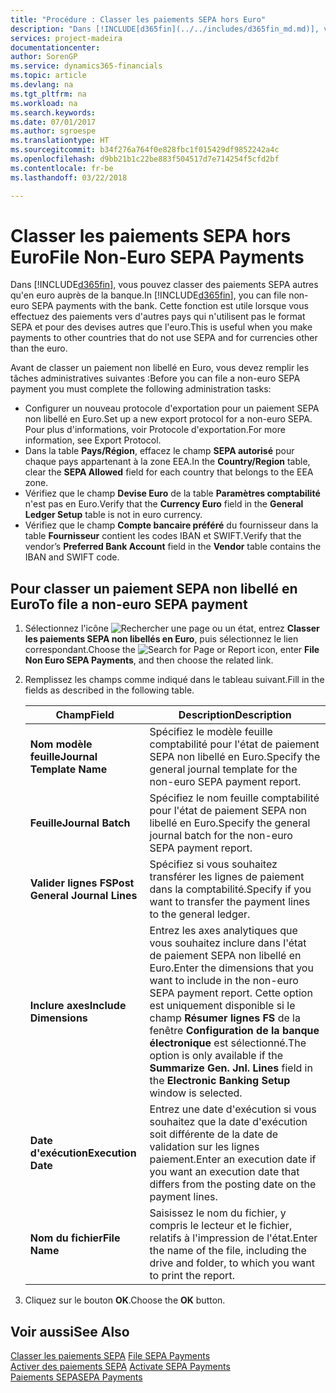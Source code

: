 ```yaml
---
title: "Procédure : Classer les paiements SEPA hors Euro"
description: "Dans [!INCLUDE[d365fin](../../includes/d365fin_md.md)], vous pouvez classer des paiements SEPA autres qu'en euro auprès de la banque. Cela est utile lorsque vous effectuez des paiements dans d'autres pays qui n'utilisent pas SEPA et des devises différentes de l'euro."
services: project-madeira
documentationcenter: 
author: SorenGP
ms.service: dynamics365-financials
ms.topic: article
ms.devlang: na
ms.tgt_pltfrm: na
ms.workload: na
ms.search.keywords: 
ms.date: 07/01/2017
ms.author: sgroespe
ms.translationtype: HT
ms.sourcegitcommit: b34f276a764f0e828fbc1f015429df9852242a4c
ms.openlocfilehash: d9bb21b1c22be883f504517d7e714254f5cfd2bf
ms.contentlocale: fr-be
ms.lasthandoff: 03/22/2018

---
```

# <a name="file-non-euro-sepa-payments"></a><span data-ttu-id="9e7ce-104">Classer les paiements SEPA hors Euro</span><span class="sxs-lookup"><span data-stu-id="9e7ce-104">File Non-Euro SEPA Payments</span></span>
<span data-ttu-id="9e7ce-105">Dans [!INCLUDE[d365fin](../../includes/d365fin_md.md)], vous pouvez classer des paiements SEPA autres qu'en euro auprès de la banque.</span><span class="sxs-lookup"><span data-stu-id="9e7ce-105">In [!INCLUDE[d365fin](../../includes/d365fin_md.md)], you can file non-euro SEPA payments with the bank.</span></span> <span data-ttu-id="9e7ce-106">Cette fonction est utile lorsque vous effectuez des paiements vers d'autres pays qui n'utilisent pas le format SEPA et pour des devises autres que l'euro.</span><span class="sxs-lookup"><span data-stu-id="9e7ce-106">This is useful when you make payments to other countries that do not use SEPA and for currencies other than the euro.</span></span>  

<span data-ttu-id="9e7ce-107">Avant de classer un paiement non libellé en Euro, vous devez remplir les tâches administratives suivantes :</span><span class="sxs-lookup"><span data-stu-id="9e7ce-107">Before you can file a non-euro SEPA payment you must complete the following administration tasks:</span></span>  

- <span data-ttu-id="9e7ce-108">Configurer un nouveau protocole d'exportation pour un paiement SEPA non libellé en Euro.</span><span class="sxs-lookup"><span data-stu-id="9e7ce-108">Set up a new export protocol for a non-euro SEPA.</span></span> <span data-ttu-id="9e7ce-109">Pour plus d'informations, voir Protocole d'exportation.</span><span class="sxs-lookup"><span data-stu-id="9e7ce-109">For more information, see Export Protocol.</span></span>  
- <span data-ttu-id="9e7ce-110">Dans la table **Pays/Région**, effacez le champ **SEPA autorisé** pour chaque pays appartenant à la zone EEA.</span><span class="sxs-lookup"><span data-stu-id="9e7ce-110">In the **Country/Region** table, clear the **SEPA Allowed** field for each country that belongs to the EEA zone.</span></span>  
- <span data-ttu-id="9e7ce-111">Vérifiez que le champ **Devise Euro** de la table **Paramètres comptabilité** n'est pas en Euro.</span><span class="sxs-lookup"><span data-stu-id="9e7ce-111">Verify that the **Currency Euro** field in the **General Ledger Setup** table is not in euro currency.</span></span>  
- <span data-ttu-id="9e7ce-112">Vérifiez que le champ **Compte bancaire préféré** du fournisseur dans la table **Fournisseur** contient les codes IBAN et SWIFT.</span><span class="sxs-lookup"><span data-stu-id="9e7ce-112">Verify that the vendor’s **Preferred Bank Account** field in the **Vendor** table contains the IBAN and SWIFT code.</span></span>  

## <a name="to-file-a-non-euro-sepa-payment"></a><span data-ttu-id="9e7ce-113">Pour classer un paiement SEPA non libellé en Euro</span><span class="sxs-lookup"><span data-stu-id="9e7ce-113">To file a non-euro SEPA payment</span></span>  

1.  <span data-ttu-id="9e7ce-114">Sélectionnez l'icône ![Rechercher une page ou un état](../../media/ui-search/search_small.png "icône Rechercher une page ou un état"), entrez **Classer les paiements SEPA non libellés en Euro**, puis sélectionnez le lien correspondant.</span><span class="sxs-lookup"><span data-stu-id="9e7ce-114">Choose the ![Search for Page or Report](../../media/ui-search/search_small.png "Search for Page or Report icon") icon, enter **File Non Euro SEPA Payments**, and then choose the related link.</span></span>  
2.  <span data-ttu-id="9e7ce-115">Remplissez les champs comme indiqué dans le tableau suivant.</span><span class="sxs-lookup"><span data-stu-id="9e7ce-115">Fill in the fields as described in the following table.</span></span>  

    |<span data-ttu-id="9e7ce-116">Champ</span><span class="sxs-lookup"><span data-stu-id="9e7ce-116">Field</span></span>|<span data-ttu-id="9e7ce-117">Description</span><span class="sxs-lookup"><span data-stu-id="9e7ce-117">Description</span></span>|  
    |---------------------------------|---------------------------------------|  
    |<span data-ttu-id="9e7ce-118">**Nom modèle feuille**</span><span class="sxs-lookup"><span data-stu-id="9e7ce-118">**Journal Template Name**</span></span>|<span data-ttu-id="9e7ce-119">Spécifiez le modèle feuille comptabilité pour l'état de paiement SEPA non libellé en Euro.</span><span class="sxs-lookup"><span data-stu-id="9e7ce-119">Specify the general journal template for the non-euro SEPA payment report.</span></span>|  
    |<span data-ttu-id="9e7ce-120">**Feuille**</span><span class="sxs-lookup"><span data-stu-id="9e7ce-120">**Journal Batch**</span></span>|<span data-ttu-id="9e7ce-121">Spécifiez le nom feuille comptabilité pour l'état de paiement SEPA non libellé en Euro.</span><span class="sxs-lookup"><span data-stu-id="9e7ce-121">Specify the general journal batch for the non-euro SEPA payment report.</span></span>|  
    |<span data-ttu-id="9e7ce-122">**Valider lignes FS**</span><span class="sxs-lookup"><span data-stu-id="9e7ce-122">**Post General Journal Lines**</span></span>|<span data-ttu-id="9e7ce-123">Spécifiez si vous souhaitez transférer les lignes de paiement dans la comptabilité.</span><span class="sxs-lookup"><span data-stu-id="9e7ce-123">Specify if you want to transfer the payment lines to the general ledger.</span></span>|  
    |<span data-ttu-id="9e7ce-124">**Inclure axes**</span><span class="sxs-lookup"><span data-stu-id="9e7ce-124">**Include Dimensions**</span></span>|<span data-ttu-id="9e7ce-125">Entrez les axes analytiques que vous souhaitez inclure dans l'état de paiement SEPA non libellé en Euro.</span><span class="sxs-lookup"><span data-stu-id="9e7ce-125">Enter the dimensions that you want to include in the non-euro SEPA payment report.</span></span> <span data-ttu-id="9e7ce-126">Cette option est uniquement disponible si le champ **Résumer lignes FS** de la fenêtre **Configuration de la banque électronique** est sélectionné.</span><span class="sxs-lookup"><span data-stu-id="9e7ce-126">The option is only available if the **Summarize Gen. Jnl. Lines** field in the **Electronic Banking Setup** window is selected.</span></span>|  
    |<span data-ttu-id="9e7ce-127">**Date d'exécution**</span><span class="sxs-lookup"><span data-stu-id="9e7ce-127">**Execution Date**</span></span>|<span data-ttu-id="9e7ce-128">Entrez une date d'exécution si vous souhaitez que la date d'exécution soit différente de la date de validation sur les lignes paiement.</span><span class="sxs-lookup"><span data-stu-id="9e7ce-128">Enter an execution date if you want an execution date that differs from the posting date on the payment lines.</span></span>|  
    |<span data-ttu-id="9e7ce-129">**Nom du fichier**</span><span class="sxs-lookup"><span data-stu-id="9e7ce-129">**File Name**</span></span>|<span data-ttu-id="9e7ce-130">Saisissez le nom du fichier, y compris le lecteur et le fichier, relatifs à l'impression de l'état.</span><span class="sxs-lookup"><span data-stu-id="9e7ce-130">Enter the name of the file, including the drive and folder, to which you want to print the report.</span></span>|  

3.  <span data-ttu-id="9e7ce-131">Cliquez sur le bouton **OK**.</span><span class="sxs-lookup"><span data-stu-id="9e7ce-131">Choose the **OK** button.</span></span>  

## <a name="see-also"></a><span data-ttu-id="9e7ce-132">Voir aussi</span><span class="sxs-lookup"><span data-stu-id="9e7ce-132">See Also</span></span>  
 <span data-ttu-id="9e7ce-133">[Classer les paiements SEPA](how-to-file-sepa-payments.md) </span><span class="sxs-lookup"><span data-stu-id="9e7ce-133">[File SEPA Payments](how-to-file-sepa-payments.md) </span></span>  
 <span data-ttu-id="9e7ce-134">[Activer des paiements SEPA](how-to-activate-sepa-payments.md) </span><span class="sxs-lookup"><span data-stu-id="9e7ce-134">[Activate SEPA Payments](how-to-activate-sepa-payments.md) </span></span>  
 [<span data-ttu-id="9e7ce-135">Paiements SEPA</span><span class="sxs-lookup"><span data-stu-id="9e7ce-135">SEPA Payments</span></span>](sepa-payments.md)

